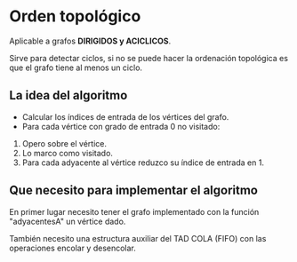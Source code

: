 # Orden topológico

Aplicable a grafos **DIRIGIDOS y ACICLICOS**.  

Sirve para detectar ciclos, si no se puede hacer la ordenación topológica es que el grafo tiene al menos un ciclo.

## La idea del algoritmo

- Calcular los índices de entrada de los vértices del grafo.
- Para cada vértice con grado de entrada 0 no visitado:  
1) Opero sobre el vértice.  
2) Lo marco como visitado.  
3) Para cada adyacente al vértice reduzco su índice de entrada en 1.

## Que necesito para implementar el algoritmo

En primer lugar necesito tener el grafo implementado con la función "adyacentesA" un vértice dado.  

También necesito una estructura auxiliar del TAD COLA (FIFO) con las operaciones encolar y desencolar.
